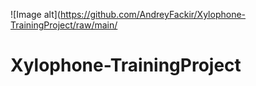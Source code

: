 ![Image alt](https://github.com/AndreyFackir/Xylophone-TrainingProject/raw/main/

# Xylophone-TrainingProject

